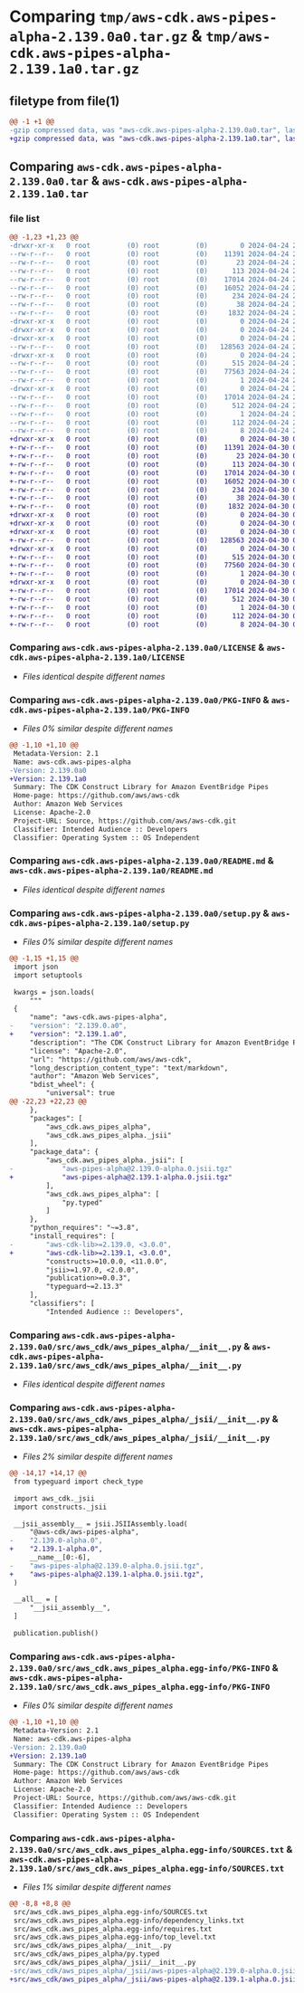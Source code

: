 # Comparing `tmp/aws-cdk.aws-pipes-alpha-2.139.0a0.tar.gz` & `tmp/aws-cdk.aws-pipes-alpha-2.139.1a0.tar.gz`

## filetype from file(1)

```diff
@@ -1 +1 @@
-gzip compressed data, was "aws-cdk.aws-pipes-alpha-2.139.0a0.tar", last modified: Wed Apr 24 21:02:27 2024, max compression
+gzip compressed data, was "aws-cdk.aws-pipes-alpha-2.139.1a0.tar", last modified: Tue Apr 30 01:27:03 2024, max compression
```

## Comparing `aws-cdk.aws-pipes-alpha-2.139.0a0.tar` & `aws-cdk.aws-pipes-alpha-2.139.1a0.tar`

### file list

```diff
@@ -1,23 +1,23 @@
-drwxr-xr-x   0 root         (0) root         (0)        0 2024-04-24 21:02:27.606761 aws-cdk.aws-pipes-alpha-2.139.0a0/
--rw-r--r--   0 root         (0) root         (0)    11391 2024-04-24 21:02:08.000000 aws-cdk.aws-pipes-alpha-2.139.0a0/LICENSE
--rw-r--r--   0 root         (0) root         (0)       23 2024-04-24 21:02:08.000000 aws-cdk.aws-pipes-alpha-2.139.0a0/MANIFEST.in
--rw-r--r--   0 root         (0) root         (0)      113 2024-04-24 21:02:08.000000 aws-cdk.aws-pipes-alpha-2.139.0a0/NOTICE
--rw-r--r--   0 root         (0) root         (0)    17014 2024-04-24 21:02:27.606761 aws-cdk.aws-pipes-alpha-2.139.0a0/PKG-INFO
--rw-r--r--   0 root         (0) root         (0)    16052 2024-04-24 21:02:08.000000 aws-cdk.aws-pipes-alpha-2.139.0a0/README.md
--rw-r--r--   0 root         (0) root         (0)      234 2024-04-24 21:02:08.000000 aws-cdk.aws-pipes-alpha-2.139.0a0/pyproject.toml
--rw-r--r--   0 root         (0) root         (0)       38 2024-04-24 21:02:27.606761 aws-cdk.aws-pipes-alpha-2.139.0a0/setup.cfg
--rw-r--r--   0 root         (0) root         (0)     1832 2024-04-24 21:02:08.000000 aws-cdk.aws-pipes-alpha-2.139.0a0/setup.py
-drwxr-xr-x   0 root         (0) root         (0)        0 2024-04-24 21:02:27.602761 aws-cdk.aws-pipes-alpha-2.139.0a0/src/
-drwxr-xr-x   0 root         (0) root         (0)        0 2024-04-24 21:02:27.602761 aws-cdk.aws-pipes-alpha-2.139.0a0/src/aws_cdk/
-drwxr-xr-x   0 root         (0) root         (0)        0 2024-04-24 21:02:27.606761 aws-cdk.aws-pipes-alpha-2.139.0a0/src/aws_cdk/aws_pipes_alpha/
--rw-r--r--   0 root         (0) root         (0)   128563 2024-04-24 21:02:08.000000 aws-cdk.aws-pipes-alpha-2.139.0a0/src/aws_cdk/aws_pipes_alpha/__init__.py
-drwxr-xr-x   0 root         (0) root         (0)        0 2024-04-24 21:02:27.606761 aws-cdk.aws-pipes-alpha-2.139.0a0/src/aws_cdk/aws_pipes_alpha/_jsii/
--rw-r--r--   0 root         (0) root         (0)      515 2024-04-24 21:02:08.000000 aws-cdk.aws-pipes-alpha-2.139.0a0/src/aws_cdk/aws_pipes_alpha/_jsii/__init__.py
--rw-r--r--   0 root         (0) root         (0)    77563 2024-04-24 21:02:08.000000 aws-cdk.aws-pipes-alpha-2.139.0a0/src/aws_cdk/aws_pipes_alpha/_jsii/aws-pipes-alpha@2.139.0-alpha.0.jsii.tgz
--rw-r--r--   0 root         (0) root         (0)        1 2024-04-24 21:02:08.000000 aws-cdk.aws-pipes-alpha-2.139.0a0/src/aws_cdk/aws_pipes_alpha/py.typed
-drwxr-xr-x   0 root         (0) root         (0)        0 2024-04-24 21:02:27.606761 aws-cdk.aws-pipes-alpha-2.139.0a0/src/aws_cdk.aws_pipes_alpha.egg-info/
--rw-r--r--   0 root         (0) root         (0)    17014 2024-04-24 21:02:27.000000 aws-cdk.aws-pipes-alpha-2.139.0a0/src/aws_cdk.aws_pipes_alpha.egg-info/PKG-INFO
--rw-r--r--   0 root         (0) root         (0)      512 2024-04-24 21:02:27.000000 aws-cdk.aws-pipes-alpha-2.139.0a0/src/aws_cdk.aws_pipes_alpha.egg-info/SOURCES.txt
--rw-r--r--   0 root         (0) root         (0)        1 2024-04-24 21:02:27.000000 aws-cdk.aws-pipes-alpha-2.139.0a0/src/aws_cdk.aws_pipes_alpha.egg-info/dependency_links.txt
--rw-r--r--   0 root         (0) root         (0)      112 2024-04-24 21:02:27.000000 aws-cdk.aws-pipes-alpha-2.139.0a0/src/aws_cdk.aws_pipes_alpha.egg-info/requires.txt
--rw-r--r--   0 root         (0) root         (0)        8 2024-04-24 21:02:27.000000 aws-cdk.aws-pipes-alpha-2.139.0a0/src/aws_cdk.aws_pipes_alpha.egg-info/top_level.txt
+drwxr-xr-x   0 root         (0) root         (0)        0 2024-04-30 01:27:03.482722 aws-cdk.aws-pipes-alpha-2.139.1a0/
+-rw-r--r--   0 root         (0) root         (0)    11391 2024-04-30 01:26:44.000000 aws-cdk.aws-pipes-alpha-2.139.1a0/LICENSE
+-rw-r--r--   0 root         (0) root         (0)       23 2024-04-30 01:26:44.000000 aws-cdk.aws-pipes-alpha-2.139.1a0/MANIFEST.in
+-rw-r--r--   0 root         (0) root         (0)      113 2024-04-30 01:26:44.000000 aws-cdk.aws-pipes-alpha-2.139.1a0/NOTICE
+-rw-r--r--   0 root         (0) root         (0)    17014 2024-04-30 01:27:03.482722 aws-cdk.aws-pipes-alpha-2.139.1a0/PKG-INFO
+-rw-r--r--   0 root         (0) root         (0)    16052 2024-04-30 01:26:44.000000 aws-cdk.aws-pipes-alpha-2.139.1a0/README.md
+-rw-r--r--   0 root         (0) root         (0)      234 2024-04-30 01:26:44.000000 aws-cdk.aws-pipes-alpha-2.139.1a0/pyproject.toml
+-rw-r--r--   0 root         (0) root         (0)       38 2024-04-30 01:27:03.482722 aws-cdk.aws-pipes-alpha-2.139.1a0/setup.cfg
+-rw-r--r--   0 root         (0) root         (0)     1832 2024-04-30 01:26:44.000000 aws-cdk.aws-pipes-alpha-2.139.1a0/setup.py
+drwxr-xr-x   0 root         (0) root         (0)        0 2024-04-30 01:27:03.478722 aws-cdk.aws-pipes-alpha-2.139.1a0/src/
+drwxr-xr-x   0 root         (0) root         (0)        0 2024-04-30 01:27:03.478722 aws-cdk.aws-pipes-alpha-2.139.1a0/src/aws_cdk/
+drwxr-xr-x   0 root         (0) root         (0)        0 2024-04-30 01:27:03.478722 aws-cdk.aws-pipes-alpha-2.139.1a0/src/aws_cdk/aws_pipes_alpha/
+-rw-r--r--   0 root         (0) root         (0)   128563 2024-04-30 01:26:44.000000 aws-cdk.aws-pipes-alpha-2.139.1a0/src/aws_cdk/aws_pipes_alpha/__init__.py
+drwxr-xr-x   0 root         (0) root         (0)        0 2024-04-30 01:27:03.478722 aws-cdk.aws-pipes-alpha-2.139.1a0/src/aws_cdk/aws_pipes_alpha/_jsii/
+-rw-r--r--   0 root         (0) root         (0)      515 2024-04-30 01:26:44.000000 aws-cdk.aws-pipes-alpha-2.139.1a0/src/aws_cdk/aws_pipes_alpha/_jsii/__init__.py
+-rw-r--r--   0 root         (0) root         (0)    77560 2024-04-30 01:26:44.000000 aws-cdk.aws-pipes-alpha-2.139.1a0/src/aws_cdk/aws_pipes_alpha/_jsii/aws-pipes-alpha@2.139.1-alpha.0.jsii.tgz
+-rw-r--r--   0 root         (0) root         (0)        1 2024-04-30 01:26:44.000000 aws-cdk.aws-pipes-alpha-2.139.1a0/src/aws_cdk/aws_pipes_alpha/py.typed
+drwxr-xr-x   0 root         (0) root         (0)        0 2024-04-30 01:27:03.478722 aws-cdk.aws-pipes-alpha-2.139.1a0/src/aws_cdk.aws_pipes_alpha.egg-info/
+-rw-r--r--   0 root         (0) root         (0)    17014 2024-04-30 01:27:03.000000 aws-cdk.aws-pipes-alpha-2.139.1a0/src/aws_cdk.aws_pipes_alpha.egg-info/PKG-INFO
+-rw-r--r--   0 root         (0) root         (0)      512 2024-04-30 01:27:03.000000 aws-cdk.aws-pipes-alpha-2.139.1a0/src/aws_cdk.aws_pipes_alpha.egg-info/SOURCES.txt
+-rw-r--r--   0 root         (0) root         (0)        1 2024-04-30 01:27:03.000000 aws-cdk.aws-pipes-alpha-2.139.1a0/src/aws_cdk.aws_pipes_alpha.egg-info/dependency_links.txt
+-rw-r--r--   0 root         (0) root         (0)      112 2024-04-30 01:27:03.000000 aws-cdk.aws-pipes-alpha-2.139.1a0/src/aws_cdk.aws_pipes_alpha.egg-info/requires.txt
+-rw-r--r--   0 root         (0) root         (0)        8 2024-04-30 01:27:03.000000 aws-cdk.aws-pipes-alpha-2.139.1a0/src/aws_cdk.aws_pipes_alpha.egg-info/top_level.txt
```

### Comparing `aws-cdk.aws-pipes-alpha-2.139.0a0/LICENSE` & `aws-cdk.aws-pipes-alpha-2.139.1a0/LICENSE`

 * *Files identical despite different names*

### Comparing `aws-cdk.aws-pipes-alpha-2.139.0a0/PKG-INFO` & `aws-cdk.aws-pipes-alpha-2.139.1a0/PKG-INFO`

 * *Files 0% similar despite different names*

```diff
@@ -1,10 +1,10 @@
 Metadata-Version: 2.1
 Name: aws-cdk.aws-pipes-alpha
-Version: 2.139.0a0
+Version: 2.139.1a0
 Summary: The CDK Construct Library for Amazon EventBridge Pipes
 Home-page: https://github.com/aws/aws-cdk
 Author: Amazon Web Services
 License: Apache-2.0
 Project-URL: Source, https://github.com/aws/aws-cdk.git
 Classifier: Intended Audience :: Developers
 Classifier: Operating System :: OS Independent
```

### Comparing `aws-cdk.aws-pipes-alpha-2.139.0a0/README.md` & `aws-cdk.aws-pipes-alpha-2.139.1a0/README.md`

 * *Files identical despite different names*

### Comparing `aws-cdk.aws-pipes-alpha-2.139.0a0/setup.py` & `aws-cdk.aws-pipes-alpha-2.139.1a0/setup.py`

 * *Files 0% similar despite different names*

```diff
@@ -1,15 +1,15 @@
 import json
 import setuptools
 
 kwargs = json.loads(
     """
 {
     "name": "aws-cdk.aws-pipes-alpha",
-    "version": "2.139.0.a0",
+    "version": "2.139.1.a0",
     "description": "The CDK Construct Library for Amazon EventBridge Pipes",
     "license": "Apache-2.0",
     "url": "https://github.com/aws/aws-cdk",
     "long_description_content_type": "text/markdown",
     "author": "Amazon Web Services",
     "bdist_wheel": {
         "universal": true
@@ -22,23 +22,23 @@
     },
     "packages": [
         "aws_cdk.aws_pipes_alpha",
         "aws_cdk.aws_pipes_alpha._jsii"
     ],
     "package_data": {
         "aws_cdk.aws_pipes_alpha._jsii": [
-            "aws-pipes-alpha@2.139.0-alpha.0.jsii.tgz"
+            "aws-pipes-alpha@2.139.1-alpha.0.jsii.tgz"
         ],
         "aws_cdk.aws_pipes_alpha": [
             "py.typed"
         ]
     },
     "python_requires": "~=3.8",
     "install_requires": [
-        "aws-cdk-lib>=2.139.0, <3.0.0",
+        "aws-cdk-lib>=2.139.1, <3.0.0",
         "constructs>=10.0.0, <11.0.0",
         "jsii>=1.97.0, <2.0.0",
         "publication>=0.0.3",
         "typeguard~=2.13.3"
     ],
     "classifiers": [
         "Intended Audience :: Developers",
```

### Comparing `aws-cdk.aws-pipes-alpha-2.139.0a0/src/aws_cdk/aws_pipes_alpha/__init__.py` & `aws-cdk.aws-pipes-alpha-2.139.1a0/src/aws_cdk/aws_pipes_alpha/__init__.py`

 * *Files identical despite different names*

### Comparing `aws-cdk.aws-pipes-alpha-2.139.0a0/src/aws_cdk/aws_pipes_alpha/_jsii/__init__.py` & `aws-cdk.aws-pipes-alpha-2.139.1a0/src/aws_cdk/aws_pipes_alpha/_jsii/__init__.py`

 * *Files 2% similar despite different names*

```diff
@@ -14,17 +14,17 @@
 from typeguard import check_type
 
 import aws_cdk._jsii
 import constructs._jsii
 
 __jsii_assembly__ = jsii.JSIIAssembly.load(
     "@aws-cdk/aws-pipes-alpha",
-    "2.139.0-alpha.0",
+    "2.139.1-alpha.0",
     __name__[0:-6],
-    "aws-pipes-alpha@2.139.0-alpha.0.jsii.tgz",
+    "aws-pipes-alpha@2.139.1-alpha.0.jsii.tgz",
 )
 
 __all__ = [
     "__jsii_assembly__",
 ]
 
 publication.publish()
```

### Comparing `aws-cdk.aws-pipes-alpha-2.139.0a0/src/aws_cdk.aws_pipes_alpha.egg-info/PKG-INFO` & `aws-cdk.aws-pipes-alpha-2.139.1a0/src/aws_cdk.aws_pipes_alpha.egg-info/PKG-INFO`

 * *Files 0% similar despite different names*

```diff
@@ -1,10 +1,10 @@
 Metadata-Version: 2.1
 Name: aws-cdk.aws-pipes-alpha
-Version: 2.139.0a0
+Version: 2.139.1a0
 Summary: The CDK Construct Library for Amazon EventBridge Pipes
 Home-page: https://github.com/aws/aws-cdk
 Author: Amazon Web Services
 License: Apache-2.0
 Project-URL: Source, https://github.com/aws/aws-cdk.git
 Classifier: Intended Audience :: Developers
 Classifier: Operating System :: OS Independent
```

### Comparing `aws-cdk.aws-pipes-alpha-2.139.0a0/src/aws_cdk.aws_pipes_alpha.egg-info/SOURCES.txt` & `aws-cdk.aws-pipes-alpha-2.139.1a0/src/aws_cdk.aws_pipes_alpha.egg-info/SOURCES.txt`

 * *Files 1% similar despite different names*

```diff
@@ -8,8 +8,8 @@
 src/aws_cdk.aws_pipes_alpha.egg-info/SOURCES.txt
 src/aws_cdk.aws_pipes_alpha.egg-info/dependency_links.txt
 src/aws_cdk.aws_pipes_alpha.egg-info/requires.txt
 src/aws_cdk.aws_pipes_alpha.egg-info/top_level.txt
 src/aws_cdk/aws_pipes_alpha/__init__.py
 src/aws_cdk/aws_pipes_alpha/py.typed
 src/aws_cdk/aws_pipes_alpha/_jsii/__init__.py
-src/aws_cdk/aws_pipes_alpha/_jsii/aws-pipes-alpha@2.139.0-alpha.0.jsii.tgz
+src/aws_cdk/aws_pipes_alpha/_jsii/aws-pipes-alpha@2.139.1-alpha.0.jsii.tgz
```


